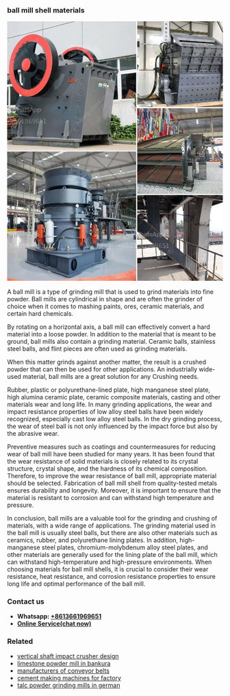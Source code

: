 <h3>ball mill shell materials</h3><img src='1708309150.jpg' alt=''><p>A ball mill is a type of grinding mill that is used to grind materials into fine powder. Ball mills are cylindrical in shape and are often the grinder of choice when it comes to mashing paints, ores, ceramic materials, and certain hard chemicals.</p><p>By rotating on a horizontal axis, a ball mill can effectively convert a hard material into a loose powder. In addition to the material that is meant to be ground, ball mills also contain a grinding material. Ceramic balls, stainless steel balls, and flint pieces are often used as grinding materials.</p><p>When this matter grinds against another matter, the result is a crushed powder that can then be used for other applications. An industrially wide-used material, ball mills are a great solution for any Crushing needs.</p><p>Rubber, plastic or polyurethane-lined plate, high manganese steel plate, high alumina ceramic plate, ceramic composite materials, casting and other materials wear and long life. In many grinding applications, the wear and impact resistance properties of low alloy steel balls have been widely recognized, especially cast low alloy steel balls. In the dry grinding process, the wear of steel ball is not only influenced by the impact force but also by the abrasive wear.</p><p>Preventive measures such as coatings and countermeasures for reducing wear of ball mill have been studied for many years. It has been found that the wear resistance of solid materials is closely related to its crystal structure, crystal shape, and the hardness of its chemical composition. Therefore, to improve the wear resistance of ball mill, appropriate material should be selected. Fabrication of ball mill shell from quality-tested metals ensures durability and longevity. Moreover, it is important to ensure that the material is resistant to corrosion and can withstand high temperature and pressure.</p><p>In conclusion, ball mills are a valuable tool for the grinding and crushing of materials, with a wide range of applications. The grinding material used in the ball mill is usually steel balls, but there are also other materials such as ceramics, rubber, and polyurethane lining plates. In addition, high-manganese steel plates, chromium-molybdenum alloy steel plates, and other materials are generally used for the lining plate of the ball mill, which can withstand high-temperature and high-pressure environments. When choosing materials for ball mill shells, it is crucial to consider their wear resistance, heat resistance, and corrosion resistance properties to ensure long life and optimal performance of the ball mill.</p><h3>Contact us</h3><ul><li><strong>Whatsapp:&nbsp;<a href="https://wa.me/8613661969651">+8613661969651</a></strong></li><li><a href="https://swt.shibang-china.com/?git&amp;zhl&amp;ball mill shell materials"><strong>Online Service(chat now)</strong></a></li></ul><h3>Related</h3><ul><li><a href='vertical shaft impact crusher design.md'>vertical shaft impact crusher design</a></li><li><a href='limestone powder mill in bankura.md'>limestone powder mill in bankura</a></li><li><a href='manufacturers of conveyor belts.md'>manufacturers of conveyor belts</a></li><li><a href='cement making machines for factory.md'>cement making machines for factory</a></li><li><a href='talc powder grinding mills in german.md'>talc powder grinding mills in german</a></li></ul>